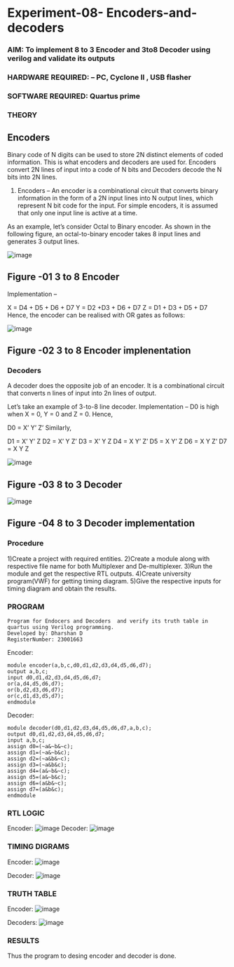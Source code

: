 # Experiment-08- Encoders-and-decoders 
### AIM: To implement 8 to 3 Encoder and  3to8 Decoder using verilog and validate its outputs
### HARDWARE REQUIRED:  – PC, Cyclone II , USB flasher
### SOFTWARE REQUIRED:   Quartus prime
### THEORY 

## Encoders
Binary code of N digits can be used to store 2N distinct elements of coded information. This is what encoders and decoders are used for. Encoders convert 2N lines of input into a code of N bits and Decoders decode the N bits into 2N lines.

1. Encoders –
An encoder is a combinational circuit that converts binary information in the form of a 2N input lines into N output lines, which represent N bit code for the input. For simple encoders, it is assumed that only one input line is active at a time.

As an example, let’s consider Octal to Binary encoder. As shown in the following figure, an octal-to-binary encoder takes 8 input lines and generates 3 output lines.

![image](https://user-images.githubusercontent.com/36288975/171543588-bc0746df-a173-4b35-989e-5fb7d385fe8a.png)
## Figure -01 3 to 8 Encoder 


Implementation –

X = D4 + D5 + D6 + D7
Y = D2 +D3 + D6 + D7
Z = D1 + D3 + D5 + D7 
Hence, the encoder can be realised with OR gates as follows:


![image](https://user-images.githubusercontent.com/36288975/171543740-68403b82-aa93-4c98-9343-f32b14885a2e.png)
## Figure -02 3 to 8 Encoder implenentation 

 ### Decoders 
A decoder does the opposite job of an encoder. It is a combinational circuit that converts n lines of input into 2n lines of output.

Let’s take an example of 3-to-8 line decoder.
Implementation –
D0 is high when X = 0, Y = 0 and Z = 0. Hence,

D0 = X’ Y’ Z’ 
Similarly,

D1 = X’ Y’ Z
D2 = X’ Y Z’
D3 = X’ Y Z
D4 = X Y’ Z’
D5 = X Y’ Z
D6 = X Y Z’
D7 = X Y Z 


![image](https://user-images.githubusercontent.com/36288975/171543978-ee2d0671-2846-40a1-8705-507fd6287a49.png)
## Figure -03 8 to 3 Decoder 



![image](https://user-images.githubusercontent.com/36288975/171543866-5a6eace6-8683-49d7-9c4f-a7cb30ec3035.png)
## Figure -04 8 to 3 Decoder implementation 

### Procedure
1)Create a project with required entities.
2)Create a module along with respective file name for both Multiplexer and De-multiplexer.
3)Run the module and get the respective RTL outputs.
4)Create university program(VWF) for getting timing diagram.
5)Give the respective inputs for timing diagram and obtain the results.


### PROGRAM 
```
Program for Endocers and Decoders  and verify its truth table in quartus using Verilog programming.
Developed by: Dharshan D
RegisterNumber: 23001663 
```
Encoder:
```
module encoder(a,b,c,d0,d1,d2,d3,d4,d5,d6,d7);
output a,b,c;
input d0,d1,d2,d3,d4,d5,d6,d7;
or(a,d4,d5,d6,d7);
or(b,d2,d3,d6,d7);
or(c,d1,d3,d5,d7);
endmodule
```
Decoder:
```
module decoder(d0,d1,d2,d3,d4,d5,d6,d7,a,b,c);
output d0,d1,d2,d3,d4,d5,d6,d7;
input a,b,c;
assign d0=(~a&~b&~c);
assign d1=(~a&~b&c);
assign d2=(~a&b&~c);
assign d3=(~a&b&c);
assign d4=(a&~b&~c);
assign d5=(a&~b&c);
assign d6=(a&b&~c);
assign d7=(a&b&c);
endmodule
```





### RTL LOGIC  
Encoder:
![image](https://github.com/dharshan7200/Experiment-08-Encoders-and-decoders-/assets/138850116/2b1095f6-c4d4-4bb2-b257-21d963a63e99)
Decoder:
![image](https://github.com/dharshan7200/Experiment-08-Encoders-and-decoders-/assets/138850116/351e0d9e-53f4-4ba2-ada5-a7ffa48092e8)




### TIMING DIGRAMS  
Encoder:
![image](https://github.com/dharshan7200/Experiment-08-Encoders-and-decoders-/assets/138850116/bcae769b-5109-4db7-8b81-ab4652c29af0)

Decoder:
![image](https://github.com/dharshan7200/Experiment-08-Encoders-and-decoders-/assets/138850116/c0299cf1-ca9e-4dd4-a792-b902582688ca)





### TRUTH TABLE 
Encoder:
![image](https://github.com/dharshan7200/Experiment-08-Encoders-and-decoders-/assets/138850116/1ac63bff-d1c9-4b78-beb7-fcf5e983a7ed)

Decoders:
![image](https://github.com/dharshan7200/Experiment-08-Encoders-and-decoders-/assets/138850116/0abe6f6d-d0b4-4b43-9615-3dc9f2e8ac44)





### RESULTS 
Thus the program to desing encoder and decoder is done.
